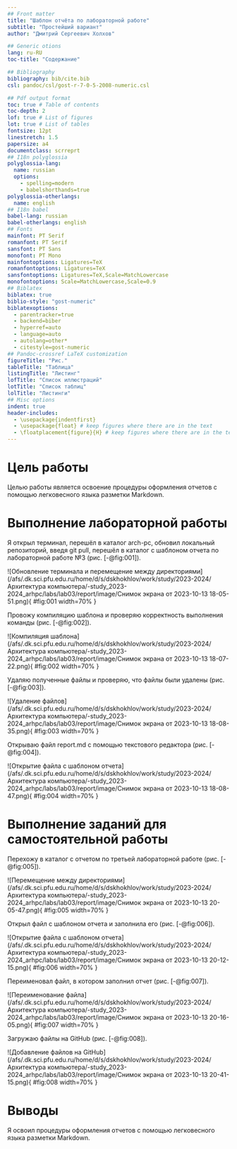```yaml
---
## Front matter
title: "Шаблон отчёта по лабораторной работе"
subtitle: "Простейший вариант"
author: "Дмитрий Сергеевич Холхов"

## Generic otions
lang: ru-RU
toc-title: "Содержание"

## Bibliography
bibliography: bib/cite.bib
csl: pandoc/csl/gost-r-7-0-5-2008-numeric.csl

## Pdf output format
toc: true # Table of contents
toc-depth: 2
lof: true # List of figures
lot: true # List of tables
fontsize: 12pt
linestretch: 1.5
papersize: a4
documentclass: scrreprt
## I18n polyglossia
polyglossia-lang:
  name: russian
  options:
	- spelling=modern
	- babelshorthands=true
polyglossia-otherlangs:
  name: english
## I18n babel
babel-lang: russian
babel-otherlangs: english
## Fonts
mainfont: PT Serif
romanfont: PT Serif
sansfont: PT Sans
monofont: PT Mono
mainfontoptions: Ligatures=TeX
romanfontoptions: Ligatures=TeX
sansfontoptions: Ligatures=TeX,Scale=MatchLowercase
monofontoptions: Scale=MatchLowercase,Scale=0.9
## Biblatex
biblatex: true
biblio-style: "gost-numeric"
biblatexoptions:
  - parentracker=true
  - backend=biber
  - hyperref=auto
  - language=auto
  - autolang=other*
  - citestyle=gost-numeric
## Pandoc-crossref LaTeX customization
figureTitle: "Рис."
tableTitle: "Таблица"
listingTitle: "Листинг"
lofTitle: "Список иллюстраций"
lotTitle: "Список таблиц"
lolTitle: "Листинги"
## Misc options
indent: true
header-includes:
  - \usepackage{indentfirst}
  - \usepackage{float} # keep figures where there are in the text
  - \floatplacement{figure}{H} # keep figures where there are in the text
---
```


# Цель работы

Целью работы является освоение процедуры оформления отчетов с помощью легковесного языка разметки Markdown.

# Выполнение лабораторной работы

Я открыл терминал, перешёл в каталог arch-pc, обновил локальный репозиторий, введя git pull, перешёл в каталог с шаблоном отчета по лабораторной работе №3 (рис. [-@fig:001]).

![Обновление терминала и перемещение между директориями](/afs/.dk.sci.pfu.edu.ru/home/d/s/dskhokhlov/work/study/2023-2024/Архитектура компьютера/-study_2023-2024_arhpc/labs/lab03/report/image/Снимок экрана от 2023-10-13 18-05-51.png){ #fig:001 width=70% }

Провожу компиляцию шаблона и проверяю корректность выполнения команды (рис. [-@fig:002]).

![Компиляция шаблона](/afs/.dk.sci.pfu.edu.ru/home/d/s/dskhokhlov/work/study/2023-2024/Архитектура компьютера/-study_2023-2024_arhpc/labs/lab03/report/image/Снимок экрана от 2023-10-13 18-07-22.png){ #fig:002 width=70% }

Удаляю полученные файлы и проверяю, что файлы были удалены (рис. [-@fig:003]).

![Удаление файлов](/afs/.dk.sci.pfu.edu.ru/home/d/s/dskhokhlov/work/study/2023-2024/Архитектура компьютера/-study_2023-2024_arhpc/labs/lab03/report/image/Снимок экрана от 2023-10-13 18-08-35.png){ #fig:003 width=70% }

Открываю файл report.md с помощью текстового редактора (рис. [-@fig:004]).

![Открытие файла с шаблоном отчета](/afs/.dk.sci.pfu.edu.ru/home/d/s/dskhokhlov/work/study/2023-2024/Архитектура компьютера/-study_2023-2024_arhpc/labs/lab03/report/image/Снимок экрана от 2023-10-13 18-08-47.png){ #fig:004 width=70% }

# Выполнение заданий для самостоятельной работы

Перехожу в каталог с отчетом по третьей лабораторной работе (рис. [-@fig:005]).

![Перемещение между директориями](/afs/.dk.sci.pfu.edu.ru/home/d/s/dskhokhlov/work/study/2023-2024/Архитектура компьютера/-study_2023-2024_arhpc/labs/lab03/report/image/Снимок экрана от 2023-10-13 20-05-47.png){ #fig:005 width=70% }

Открыл файл с шаблоном отчета и заполнила его (рис. [-@fig:006]).

![Открытие файла с шаблоном отчета](/afs/.dk.sci.pfu.edu.ru/home/d/s/dskhokhlov/work/study/2023-2024/Архитектура компьютера/-study_2023-2024_arhpc/labs/lab03/report/image/Снимок экрана от 2023-10-13 20-12-15.png){ #fig:006 width=70% }

Переименовал файл, в котором заполнил отчет (рис. [-@fig:007]).

![Переименование файла](/afs/.dk.sci.pfu.edu.ru/home/d/s/dskhokhlov/work/study/2023-2024/Архитектура компьютера/-study_2023-2024_arhpc/labs/lab03/report/image/Снимок экрана от 2023-10-13 20-16-05.png){ #fig:007 width=70% }

Загружаю файлы на GitHub (рис. [-@fig:008]).

![Добавление файлов на GitHub](/afs/.dk.sci.pfu.edu.ru/home/d/s/dskhokhlov/work/study/2023-2024/Архитектура компьютера/-study_2023-2024_arhpc/labs/lab03/report/image/Снимок экрана от 2023-10-13 20-41-15.png){ #fig:008 width=70% }

# Выводы

Я освоил процедуры оформления отчетов с помощью легковесного языка разметки Markdown.

